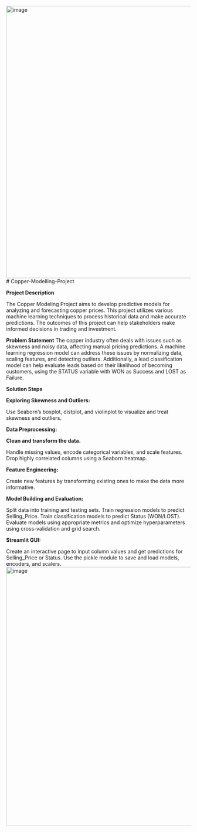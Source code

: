 <img width="743" alt="image" src="https://github.com/user-attachments/assets/0011a95e-9e7c-4637-93c4-9443c39edced"># Copper-Modelling-Project

**Project Description**

The Copper Modeling Project aims to develop predictive models for analyzing and forecasting copper prices. This project utilizes various machine learning techniques to process historical data and make accurate predictions. The outcomes of this project can help stakeholders make informed decisions in trading and investment.

**Problem Statement**
The copper industry often deals with issues such as skewness and noisy data, affecting manual pricing predictions. A machine learning regression model can address these issues by normalizing data, scaling features, and detecting outliers. Additionally, a lead classification model can help evaluate leads based on their likelihood of becoming customers, using the STATUS variable with WON as Success and LOST as Failure.

**Solution Steps**

**Exploring Skewness and Outliers:**

Use Seaborn’s boxplot, distplot, and violinplot to visualize and treat skewness and outliers.

**Data Preprocessing:**

**Clean and transform the data.**

Handle missing values, encode categorical variables, and scale features.
Drop highly correlated columns using a Seaborn heatmap.

**Feature Engineering:**

Create new features by transforming existing ones to make the data more informative.

**Model Building and Evaluation:**

Split data into training and testing sets.
Train regression models to predict Selling_Price.
Train classification models to predict Status (WON/LOST).
Evaluate models using appropriate metrics and optimize hyperparameters using cross-validation and grid search.

**Streamlit GUI:**

Create an interactive page to input column values and get predictions for Selling_Price or Status.
Use the pickle module to save and load models, encoders, and scalers.
<img width="707" alt="image" src="https://github.com/user-attachments/assets/2dfb864f-8d8f-4462-8329-1d71747d305d">





